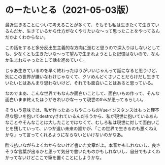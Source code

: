 # のーたいとる（2021-05-03版）
最近生きることについて考えることが多くて、そもそも私は生きたくて生きているんだか、生きているから仕方がなくやりたいな～って思ったことをやってるんだかよくわからない。

この話をすると多分反出生主義的な方向に進むと思うので深入りはしないとしても、少なくとも生きたいな～って望んで生まれようとした記憶はないので、なんか生まれちゃったとして話を進めていく。

じゃあ生きているのを早く終わったほうがいいじゃんって話になると思うけど、別にこの世界が嫌いなわけじゃなくて、クソめんどくさいことだらけだし生きていたいとはあんまり思わないけど、それでも面白いことはあると思っている。

なのでまあ、こんな世界でもなんか面白いことして、面白いもの作って、そんな面白いまま終えたほうがきれいかな～って現世のthisが思ってるらしい。

そういう意味では、私が作ったあっちやこっちのVueインスタンスはもっと理不尽な思いを抱いてdestroyされているんだろうから、私が現世に抱いているあんなことやそんなことは大したことではなくて、むしろ私は現世に対して面白いことを残していって、いつか遠い未来の誰かが、「この世界で生きるのも悪くねえかな」って言ってくれるようにならないといけないのかなあ。

酔っ払いながらよくわからないけど書いた文章だよ。本音かもしれないし、良さそうな言葉が出るかと思って気分で書いたものかもしれないし、自分でもよくわかってないけどここで筆を置くことにしようかな。
